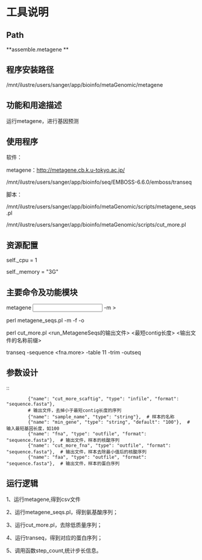 
工具说明
==========================

Path
-----------

**assemble.metagene **

程序安装路径
-----------------------------------

/mnt/ilustre/users/sanger/app/bioinfo/metaGenomic/metagene

功能和用途描述
-----------------------------------

运行metagene，进行基因预测


使用程序
-----------------------------------

软件：

metagene：http://metagene.cb.k.u-tokyo.ac.jp/

/mnt/ilustre/users/sanger/app/bioinfo/seq/EMBOSS-6.6.0/emboss/transeq

脚本：

/mnt/ilustre/users/sanger/app/bioinfo/metaGenomic/scripts/metagene_seqs.pl

/mnt/ilustre/users/sanger/app/bioinfo/metaGenomic/scripts/cut_more.pl



资源配置
-----------------------------------

self._cpu = 1

self._memory = "3G"


主要命令及功能模块
-----------------------------------

metagene <input> -m > <output>

perl   metagene_seqs.pl -m <csv> -f  <scaftig> -o <fna>

perl cut_more.pl <run_MetageneSeqs的输出文件> <最短contig长度> <输出文件的名称前缀>

transeq -sequence <fna.more> -table 11 -trim -outseq <faa>

参数设计
-----------------------------------

::

            {"name": "cut_more_scaftig", "type": "infile", "format": "sequence.fasta"},
            # 输出文件，去掉小于最短contig长度的序列
            {"name": "sample_name", "type": "string"},  # 样本的名称
            {"name": "min_gene", "type": "string", "default": "100"},  # 输入最短基因长度，如100
            {"name": "fna", "type": "outfile", "format": "sequence.fasta"},  # 输出文件，样本的核酸序列
            {"name": "cut_more_fna", "type": "outfile", "format": "sequence.fasta"},  # 输出文件，样本去除最小值后的核酸序列
            {"name": "faa", "type": "outfile", "format": "sequence.fasta"},  # 输出文件，样本的蛋白序列
            


运行逻辑
-----------------------------------

1、运行metagene,得到csv文件

2、运行metagene_seqs.pl，得到氨基酸序列；

3、运行cut_more.pl，去除低质量序列；

4、运行transeq，得到对应的蛋白序列；

5、调用函数step_count,统计步长信息。